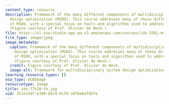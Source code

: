 ```yaml
---
content_type: resource
description: Framework of the many different components of multidisciplinary system
  design optimization (MSDO). This course addresses many of these different areas
  of MSDO, with a special focus on tools and algorithms used to address MSDO problems.
  (Figure courtesy of Prof. Olivier de Weck.)
file: https://ol-ocw-studio-app-qa.s3.amazonaws.com/courses/ids-338j-multidisciplinary-system-design-optimization-spring-2010/351ec5d7e380b6c99cfd2d7be6afd5fa_ids-77s10-th.jpg
file_type: image/jpeg
image_metadata:
  caption: Framework of the many different components of multidisciplinary system
    design optimization (MSDO). This course addresses many of these different areas
    of MSDO, with a special focus on tools and algorithms used to address MSDO problems.
    (Figure courtesy of Prof. Olivier de Weck.)
  credit: Figure courtesy of Prof. Olivier de Weck.
  image-alt: Framework for multidisciplinary system design optimization.
learning_resource_types: []
ocw_type: OCWImage
resourcetype: Image
title: ids-77s10-th.jpg
uid: 351ec5d7-e380-b6c9-9cfd-2d7be6afd5fa
---
```


